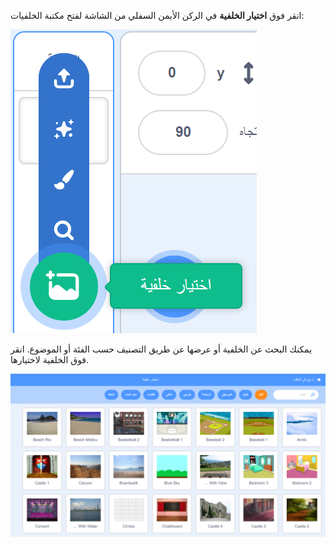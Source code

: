 انقر فوق **اختيار الخلفية** في الركن الأيمن السفلي من الشاشة لفتح مكتبة الخلفيات:

![The 'Choose a Backdrop' icon highlighted.](images/stage-choose.png)

يمكنك البحث عن الخلفية أو عرضها عن طريق التصنيف حسب الفئة أو الموضوع. انقر فوق الخلفية لاختيارها.

![The Backdrop Library.](images/backdrop.png)
